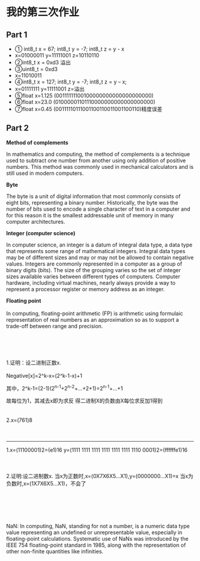 # 我的第三次作业


## Part 1

* ① int8_t x = 67; int8_t y = -7; int8_t z = y - x 
* x=01000011 y=11111001 z=10110110
* ②int8_t x = 0xd3   溢出
* ③uint8_t = 0xd3
* x=11010011
* ④int8_t x = 127; int8_t y = -7; int8_t z = y – x;
* x=01111111 y=11111001 z=溢出
* ⑤float x=1.125 (00111111100100000000000000000000)
* ⑥float x=23.0 (01000001101110000000000000000000)
* ⑦float x=0.45 (00111110111001100110011001100110)精度误差


## Part 2
**Method of complements**

In mathematics and computing, the method of complements is a technique used to subtract one number from another using only addition of positive numbers. This method was commonly used in mechanical calculators and is still used in modern computers. 

**Byte**

The byte is a unit of digital information that most commonly consists of eight bits, representing a binary number. Historically, the byte was the number of bits used to encode a single character of text in a computer and for this reason it is the smallest addressable unit of memory in many computer architectures. 

**Integer (computer science)**

In computer science, an integer is a datum of integral data type, a data type that represents some range of mathematical integers. Integral data types may be of different sizes and may or may not be allowed to contain negative values. Integers are commonly represented in a computer as a group of binary digits (bits). The size of the grouping varies so the set of integer sizes available varies between different types of computers. Computer hardware, including virtual machines, nearly always provide a way to represent a processor register or memory address as an integer. 

**Floating point**
<br><br>
In computing, floating-point arithmetic (FP) is arithmetic using formulaic representation of real numbers as an approximation so as to support a trade-off between range and precision.

<br><br><br>


1.证明：设二进制正数x.
<br><br>
Negative[x]=2^k-x=(2^k-1-x)+1

其中，2^k-1=(2-1)(2<sup>n-1</sup>+2<sup>n-2</sup>+...+2+1)=2<sup>n-1</sup>+...+1

故每位为1，其减去x即为求反
得二进制X的负数由X每位求反加1得到
<br><br><br>
2.x=(761)8
<br><br><br>
***

1.x=(11100001)2=(e1)16
 y=(1111 1111 1111 1111 1111 1111 1110 0001)2=(ffffffe1)16
<br><br><br><br>
2.证明:设二进制数x.
当x为正数时,x=(0X7X6X5...X1),y=(0000000...X1)=x
当x为负数时,x=(1X7X6X5...X1)，不会了

<br><br><br><br>



NaN:
In computing, NaN, standing for not a number, is a numeric data type value representing an undefined or unrepresentable value, especially in floating-point calculations. Systematic use of NaNs was introduced by the IEEE 754 floating-point standard in 1985, along with the representation of other non-finite quantities like infinities. 